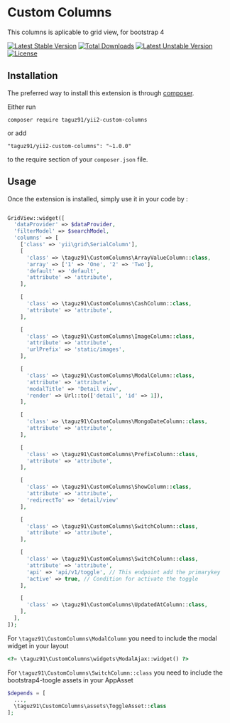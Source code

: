 Custom Columns
==============
This columns is aplicable to grid view, for bootstrap 4 

[![Latest Stable Version](http://poser.pugx.org/taguz91/yii2-custom-columns/v)](https://packagist.org/packages/taguz91/yii2-custom-columns) 
[![Total Downloads](http://poser.pugx.org/taguz91/yii2-custom-columns/downloads)](https://packagist.org/packages/taguz91/yii2-custom-columns) 
[![Latest Unstable Version](http://poser.pugx.org/taguz91/yii2-custom-columns/v/unstable)](https://packagist.org/packages/taguz91/yii2-custom-columns) 
[![License](http://poser.pugx.org/taguz91/yii2-custom-columns/license)](https://packagist.org/packages/taguz91/yii2-custom-columns)

Installation
------------

The preferred way to install this extension is through [composer](http://getcomposer.org/download/).

Either run

```
composer require taguz91/yii2-custom-columns
```

or add

```
"taguz91/yii2-custom-columns": "~1.0.0"
```

to the require section of your `composer.json` file.


Usage
-----

Once the extension is installed, simply use it in your code by  :

```php 

GridView::widget([
  'dataProvider' => $dataProvider,
  'filterModel' => $searchModel,
  'columns' => [
    ['class' => 'yii\grid\SerialColumn'],
    [
      'class' => \taguz91\CustomColumns\ArrayValueColumn::class,
      'array' => ['1' => 'One', '2' => 'Two'],
      'default' => 'default',
      'attribute' => 'attribute',
    ],

    [
      'class' => \taguz91\CustomColumns\CashColumn::class,
      'attribute' => 'attribute',
    ],

    [
      'class' => \taguz91\CustomColumns\ImageColumn::class,
      'attribute' => 'attribute',
      'urlPrefix' => 'static/images',
    ],

    [
      'class' => \taguz91\CustomColumns\ModalColumn::class,
      'attribute' => 'attribute',
      'modalTitle' => 'Detail view',
      'render' => Url::to(['detail', 'id' => 1]),
    ],

    [
      'class' => \taguz91\CustomColumns\MongoDateColumn::class,
      'attribute' => 'attribute',
    ],

    [
      'class' => \taguz91\CustomColumns\PrefixColumn::class,
      'attribute' => 'attribute',
    ],

    [
      'class' => \taguz91\CustomColumns\ShowColumn::class,
      'attribute' => 'attribute',
      'redirectTo' => 'detail/view'
    ],

    [
      'class' => \taguz91\CustomColumns\SwitchColumn::class,
      'attribute' => 'attribute',
    ],

    [
      'class' => \taguz91\CustomColumns\SwitchColumn::class,
      'attribute' => 'attribute',
      'api' => 'api/v1/toggle', // This endpoint add the primarykey 
      'active' => true, // Condition for activate the toggle 
    ],

    [
      'class' => \taguz91\CustomColumns\UpdatedAtColumn::class,
    ],
  ],
]);

```

For ```\taguz91\CustomColumns\ModalColumn``` you need to include the modal widget in your layout 

```php 
<?= \taguz91\CustomColumns\widgets\ModalAjax::widget() ?>
```

For ```\taguz91\CustomColumns\SwitchColumn::class``` you need to include the bootstrap4-toogle assets in your AppAsset

```php
$depends = [
  ...,
  \taguz91\CustomColumns\assets\ToggleAsset::class
];
```
